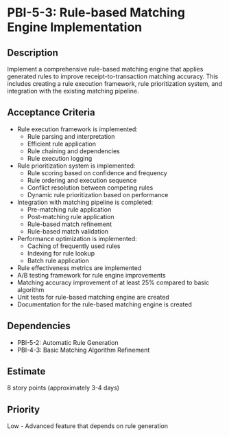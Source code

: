 # PBI-5-3: Rule-based Matching Engine Implementation

## Description

Implement a comprehensive rule-based matching engine that applies generated rules
to improve receipt-to-transaction matching accuracy. This includes creating a rule execution framework,
rule prioritization system, and integration with the existing matching pipeline.

## Acceptance Criteria

- Rule execution framework is implemented:
  - Rule parsing and interpretation
  - Efficient rule application
  - Rule chaining and dependencies
  - Rule execution logging
- Rule prioritization system is implemented:
  - Rule scoring based on confidence and frequency
  - Rule ordering and execution sequence
  - Conflict resolution between competing rules
  - Dynamic rule prioritization based on performance
- Integration with matching pipeline is completed:
  - Pre-matching rule application
  - Post-matching rule application
  - Rule-based match refinement
  - Rule-based match validation
- Performance optimization is implemented:
  - Caching of frequently used rules
  - Indexing for rule lookup
  - Batch rule application
- Rule effectiveness metrics are implemented
- A/B testing framework for rule engine improvements
- Matching accuracy improvement of at least 25% compared to basic algorithm
- Unit tests for rule-based matching engine are created
- Documentation for the rule-based matching engine is created

## Dependencies

- PBI-5-2: Automatic Rule Generation
- PBI-4-3: Basic Matching Algorithm Refinement

## Estimate

8 story points (approximately 3-4 days)

## Priority

Low - Advanced feature that depends on rule generation
